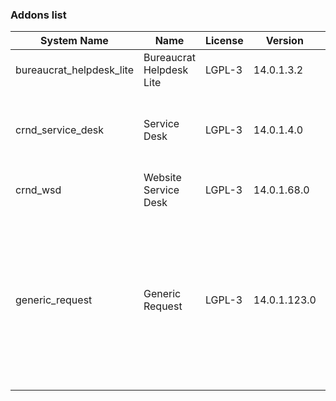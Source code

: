 ### Addons list

| System Name | Name | License | Version | Summary | Price |
|---|---|---|---|---|---|
| bureaucrat_helpdesk_lite | Bureaucrat Helpdesk Lite | LGPL-3 | 14.0.1.3.2 |          Help desk      | 0.0 |
| crnd_service_desk | Service Desk | LGPL-3 | 14.0.1.4.0 |          Process addon for the Website Service Desk application.      |  |
| crnd_wsd | Website Service Desk | LGPL-3 | 14.0.1.68.0 | Website UI for Service Desk |  |
| generic_request | Generic Request | LGPL-3 | 14.0.1.123.0 |          Incident management and helpdesk system - logging, recording,         tracking, addressing, handling and archiving         issues that occur in daily routine.      |  |
